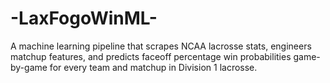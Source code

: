 # -LaxFogoWinML-
A machine learning pipeline that scrapes NCAA lacrosse stats, engineers matchup features, and predicts faceoff percentage win probabilities game-by-game for every team and matchup in Division 1 lacrosse.
